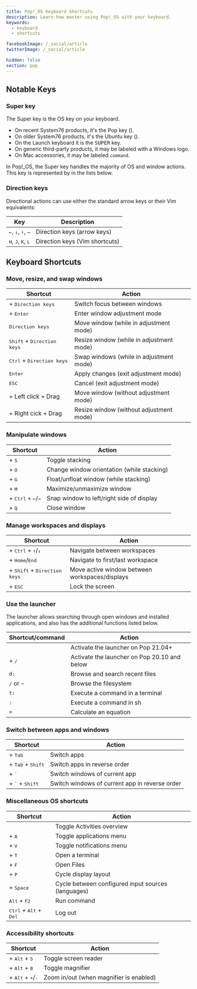 ```yaml
---
title: Pop!_OS Keyboard Shortcuts
description: Learn how master using Pop!_OS with your keyboard.
keywords:
  - keyboard
  - shortcuts

facebookImage: /_social/article
twitterImage: /_social/article

hidden: false
section: pop
---
```


## Notable Keys

### Super key

The Super key is the OS key on your keyboard.

- On recent System76 products, it's the Pop key (<kbd><font-awesome-icon :icon="['fab', 'pop-os']"></font-awesome-icon></kbd>).
- On older System76 products, it's the Ubuntu key (<kbd><font-awesome-icon :icon="['fab', 'ubuntu']"></font-awesome-icon></kbd>).
- On the Launch keyboard it is the <kbd>SUPER</kbd> key.
- On generic third-party products, it may be labeled with a Windows logo.
- On Mac accessories, it may be labeled `command`.

In Pop!\_OS, the Super key handles the majority of OS and window actions. This key is represented by <kbd><font-awesome-icon :icon="['fab', 'pop-os']"></font-awesome-icon></kbd> in the lists below.

### Direction keys

Directional actions can use either the standard arrow keys or their Vim equivalents:

| Key                                                    | Description                    |
| ------------------------------------------------------ | ------------------------------ |
| <kbd>←</kbd>, <kbd>↓</kbd>, <kbd>↑</kbd>, <kbd>→</kbd> | Direction keys (arrow keys)    |
| <kbd>H</kbd>, <kbd>J</kbd>, <kbd>K</kbd>, <kbd>L</kbd> | Direction keys (Vim shortcuts) |

## Keyboard Shortcuts

### Move, resize, and swap windows

| Shortcut                                                                | Action                                   |
| ----------------------------------------------------------------------- | ---------------------------------------- |
| <kbd><font-awesome-icon :icon="['fab', 'pop-os']"></font-awesome-icon></kbd> + <kbd>Direction keys</kbd> | Switch focus between windows             |
| <kbd><font-awesome-icon :icon="['fab', 'pop-os']"></font-awesome-icon></kbd> + <kbd>Enter</kbd>          | Enter window adjustment mode             |
| <kbd>Direction keys</kbd>                                               | Move window (while in adjustment mode)   |
| <kbd>Shift</kbd> + <kbd>Direction keys</kbd>                            | Resize window (while in adjustment mode) |
| <kbd>Ctrl</kbd> + <kbd>Direction keys</kbd>                             | Swap windows (while in adjustment mode)  |
| <kbd>Enter</kbd>                                                        | Apply changes (exit adjustment mode)     |
| <kbd>ESC</kbd>                                                          | Cancel (exit adjustment mode)            |
| <kbd><font-awesome-icon :icon="['fab', 'pop-os']"></font-awesome-icon></kbd> + Left click + Drag         | Move window (without adjustment mode)    |
| <kbd><font-awesome-icon :icon="['fab', 'pop-os']"></font-awesome-icon></kbd> + Right cick + Drag         | Resize window (without adjustment mode)  |

### Manipulate windows

| Shortcut                                                                                  | Action                                     |
| ----------------------------------------------------------------------------------------- | ------------------------------------------ |
| <kbd><font-awesome-icon :icon="['fab', 'pop-os']"></font-awesome-icon></kbd> + <kbd>S</kbd>                                | Toggle stacking                            |
| <kbd><font-awesome-icon :icon="['fab', 'pop-os']"></font-awesome-icon></kbd> + <kbd>O</kbd>                                | Change window orientation (while stacking) |
| <kbd><font-awesome-icon :icon="['fab', 'pop-os']"></font-awesome-icon></kbd> + <kbd>G</kbd>                                | Float/unfloat window (while stacking)      |
| <kbd><font-awesome-icon :icon="['fab', 'pop-os']"></font-awesome-icon></kbd> + <kbd>M</kbd>                                | Maximize/unmaximize window                 |
| <kbd><font-awesome-icon :icon="['fab', 'pop-os']"></font-awesome-icon></kbd> + <kbd>Ctrl</kbd> + <kbd>←</kbd>/<kbd>→</kbd> | Snap window to left/right side of display  |
| <kbd><font-awesome-icon :icon="['fab', 'pop-os']"></font-awesome-icon></kbd> + <kbd>Q</kbd>                                | Close window                               |

### Manage workspaces and displays

| Shortcut                                                                                   | Action                                         |
| ------------------------------------------------------------------------------------------ | ---------------------------------------------- |
| <kbd><font-awesome-icon :icon="['fab', 'pop-os']"></font-awesome-icon></kbd> + <kbd>Ctrl</kbd> + <kbd>↑</kbd>/<kbd>↓</kbd>  | Navigate between workspaces                    |
| <kbd><font-awesome-icon :icon="['fab', 'pop-os']"></font-awesome-icon></kbd> + <kbd>Home</kbd>/<kbd>End</kbd>               | Navigate to first/last workspace               |
| <kbd><font-awesome-icon :icon="['fab', 'pop-os']"></font-awesome-icon></kbd> + <kbd>Shift</kbd> + <kbd>Direction keys</kbd> | Move active window between workspaces/displays |
| <kbd><font-awesome-icon :icon="['fab', 'pop-os']"></font-awesome-icon></kbd> + <kbd>ESC</kbd>                               | Lock the screen                                |

### Use the launcher

The launcher allows searching through open windows and installed applications, and also has the additional functions listed below.

| Shortcut/command                                           | Action                          |
| ---------------------------------------------------------- | ------------------------------- |
| <kbd><font-awesome-icon :icon="['fab', 'pop-os']"></font-awesome-icon></kbd>                 | Activate the launcher on Pop 21.04+ |
| <kbd><font-awesome-icon :icon="['fab', 'pop-os']"></font-awesome-icon></kbd> + <kbd>/</kbd>  | Activate the launcher on Pop 20.10 and below |
| `d:`                                                       | Browse and search recent files  |
| `/` or `~`                                                 | Browse the filesystem           |
| `t:`                                                       | Execute a command in a terminal |
| `:`                                                        | Execute a command in sh         |
| `=`                                                        | Calculate an equation           |

### Switch between apps and windows

| Shortcut                                                                        | Action                                         |
| ------------------------------------------------------------------------------- | ---------------------------------------------- |
| <kbd><font-awesome-icon :icon="['fab', 'pop-os']"></font-awesome-icon></kbd> + <kbd>Tab</kbd>                    | Switch apps                                    |
| <kbd><font-awesome-icon :icon="['fab', 'pop-os']"></font-awesome-icon></kbd> + <kbd>Tab</kbd> + <kbd>Shift</kbd> | Switch apps in reverse order                   |
| <kbd><font-awesome-icon :icon="['fab', 'pop-os']"></font-awesome-icon></kbd> + <kbd>`</kbd>                      | Switch windows of current app                  |
| <kbd><font-awesome-icon :icon="['fab', 'pop-os']"></font-awesome-icon></kbd> + <kbd>`</kbd> + <kbd>Shift</kbd>   | Switch windows of current app in reverse order |

### Miscellaneous OS shortcuts

| Shortcut                                                       | Action                                             |
| -------------------------------------------------------------- | -------------------------------------------------- |
| <kbd><font-awesome-icon :icon="['fab', 'pop-os']"></font-awesome-icon></kbd>                    | Toggle Activities overview                         |
| <kbd><font-awesome-icon :icon="['fab', 'pop-os']"></font-awesome-icon></kbd> + <kbd>A</kbd>     | Toggle applications menu                           |
| <kbd><font-awesome-icon :icon="['fab', 'pop-os']"></font-awesome-icon></kbd> + <kbd>V</kbd>     | Toggle notifications menu                          |
| <kbd><font-awesome-icon :icon="['fab', 'pop-os']"></font-awesome-icon></kbd> + <kbd>T</kbd>     | Open a terminal                                    |
| <kbd><font-awesome-icon :icon="['fab', 'pop-os']"></font-awesome-icon></kbd> + <kbd>F</kbd>     | Open Files                                         |
| <kbd><font-awesome-icon :icon="['fab', 'pop-os']"></font-awesome-icon></kbd> + <kbd>P</kbd>     | Cycle display layout                               |
| <kbd><font-awesome-icon :icon="['fab', 'pop-os']"></font-awesome-icon></kbd> + <kbd>Space</kbd> | Cycle between configured input sources (languages) |
| <kbd>Alt</kbd> + <kbd>F2</kbd>                                 | Run command                                        |
| <kbd>Ctrl</kbd> + <kbd>Alt</kbd> + <kbd>Del</kbd>              | Log out                                            |

### Accessibility shortcuts

| Shortcut                                                                                 | Action                                  |
| ---------------------------------------------------------------------------------------- | --------------------------------------- |
| <kbd><font-awesome-icon :icon="['fab', 'pop-os']"></font-awesome-icon></kbd> + <kbd>Alt</kbd> + <kbd>S</kbd>              | Toggle screen reader                    |
| <kbd><font-awesome-icon :icon="['fab', 'pop-os']"></font-awesome-icon></kbd> + <kbd>Alt</kbd> + <kbd>8</kbd>              | Toggle magnifier                        |
| <kbd><font-awesome-icon :icon="['fab', 'pop-os']"></font-awesome-icon></kbd> + <kbd>Alt</kbd> + <kbd>+</kbd>/<kbd>-</kbd> | Zoom in/out (when magnifier is enabled) |
